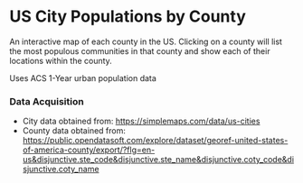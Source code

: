 # US City Populations by County
An interactive map of each county in the US. Clicking on a county will list the most populous communities in that county and show each of their locations within the county.

Uses ACS 1-Year urban population data

### Data Acquisition
  - City data obtained from: https://simplemaps.com/data/us-cities
  - County data obtained from: https://public.opendatasoft.com/explore/dataset/georef-united-states-of-america-county/export/?flg=en-us&disjunctive.ste_code&disjunctive.ste_name&disjunctive.coty_code&disjunctive.coty_name
